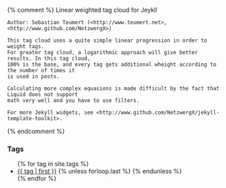 {% comment %}
	Linear weighted tag cloud for Jeykll
	
	Author: Sebastian Teumert (<http://www.teumert.net>, <http://www.github.com/NetzwergX>)
	
	This tag cloud uses a quite simple linear progression in order to weight tags. 
	For greater tag cloud, a logarithmic approach will give better results. In this tag cloud,
	100% is the base, and every tag gets additional wheight according to the number of times it 
	is used in posts.
	
	Calculating more complex equasions is made difficult by the fact that Liquid does not support
	math very well and you have to use filters.
	
	For more Jekyll widgets, see <http://www.github.com/NetzwergX/jekyll-template-toolkit>.
{% endcomment %}
<section>
	<h3>Tags</h3>		
	<ul class="tagCloud">
	   {% for tag in site.tags %}      
	   <li>
	   	<a href="/tag/#{{ tag | first | cgi_encode }}">
		{{ tag | first }}</a>
		{% unless forloop.last %} {% endunless %}
	</li>
	{% endfor %}    
	</ul>
</section>
